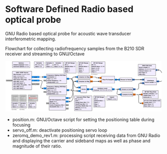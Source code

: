 # Software Defined Radio based optical probe

GNU Radio based optical probe for acoustic wave transducer interferometric mapping.

Flowchart for collecting radiofrequency samples from the B210 SDR receiver and streaming 
to GNU/Octave

<img src="b210_3.png">

* position.m: GNU/Octave script for setting the positioning table during focusing
* servo_off.m: deactivate positioning servo loop
* zeromq_demo_rev1.m: processing script receiving data from GNU Radio and displaying the
carrier and sideband maps as well as phase and magnitude of their ratio.
